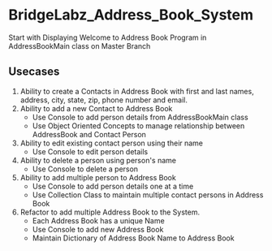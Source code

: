 # BridgeLabz_Address_Book_System
Start with Displaying Welcome to Address Book Program in AddressBookMain class on Master Branch

## Usecases
1. Ability to create a Contacts in Address Book with first and last names, address, city, state, zip, phone number and email.
2. Ability to add a new Contact to Address Book 
    - Use Console to add person details from AddressBookMain class
    - Use Object Oriented Concepts to manage relationship between AddressBook and Contact Person
3. Ability to edit existing contact person using their name
    - Use Console to edit person details
4. Ability to delete a person using person's name 
    - Use Console to delete a person
5. Ability to add multiple person to Address Book
    - Use Console to add person details one at a time
    - Use Collection Class to maintain multiple contact persons in Address Book
6. Refactor to add multiple Address Book to the System. 
    - Each Address Book has a unique Name 
    - Use Console to add new Address Book 
    - Maintain Dictionary of Address Book Name to Address Book
